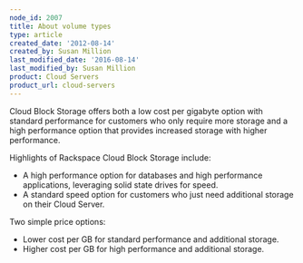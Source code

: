 ```yaml
---
node_id: 2007
title: About volume types
type: article
created_date: '2012-08-14'
created_by: Susan Million
last_modified_date: '2016-08-14'
last_modified_by: Susan Million
product: Cloud Servers
product_url: cloud-servers
---
```


Cloud Block Storage offers both a low cost per gigabyte option with standard performance for customers who only require more storage and a high performance option that provides increased storage with higher performance.

Highlights of Rackspace Cloud Block Storage include:

-  A high performance option for databases and high performance applications, leveraging solid state drives for speed.
-  A standard speed option for customers who just need additional storage on their Cloud Server.

Two simple price options:

-  Lower cost per GB for standard performance and additional storage.
-  Higher cost per GB for high performance and additional storage.
